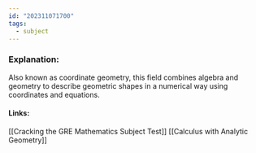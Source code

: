 ```yaml
---
id: "202311071700"
tags:
  - subject
---
```

### Explanation:
Also known as coordinate geometry, this field combines algebra and geometry to describe geometric shapes in a numerical way using coordinates and equations.
#### Links:
[[Cracking the GRE Mathematics Subject Test]]
[[Calculus with Analytic Geometry]]
